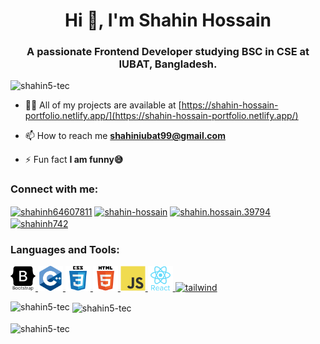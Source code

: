 <h1 align="center">Hi 👋, I'm Shahin Hossain</h1>
<h3 align="center">A passionate Frontend Developer studying BSC in CSE at IUBAT, Bangladesh.</h3>

<p align="left"> <img src="https://komarev.com/ghpvc/?username=shahin5-tec&label=Profile%20views&color=0e75b6&style=flat" alt="shahin5-tec" /> </p>

- 👨‍💻 All of my projects are available at [https://shahin-hossain-portfolio.netlify.app/](https://shahin-hossain-portfolio.netlify.app/)

- 📫 How to reach me **shahiniubat99@gmail.com**

- ⚡ Fun fact **I am funny😅**

<h3 align="left">Connect with me:</h3>
<p align="left">
<a href="https://twitter.com/shahinh64607811" target="blank"><img align="center" src="https://raw.githubusercontent.com/rahuldkjain/github-profile-readme-generator/master/src/images/icons/Social/twitter.svg" alt="shahinh64607811" height="30" width="40" /></a>
<a href="https://linkedin.com/in/shahin-hossain" target="blank"><img align="center" src="https://raw.githubusercontent.com/rahuldkjain/github-profile-readme-generator/master/src/images/icons/Social/linked-in-alt.svg" alt="shahin-hossain" height="30" width="40" /></a>
<a href="https://fb.com/shahin.hossain.39794" target="blank"><img align="center" src="https://raw.githubusercontent.com/rahuldkjain/github-profile-readme-generator/master/src/images/icons/Social/facebook.svg" alt="shahin.hossain.39794" height="30" width="40" /></a>
<a href="https://instagram.com/shahinh742" target="blank"><img align="center" src="https://raw.githubusercontent.com/rahuldkjain/github-profile-readme-generator/master/src/images/icons/Social/instagram.svg" alt="shahinh742" height="30" width="40" /></a>
</p>

<h3 align="left">Languages and Tools:</h3>
<p align="left"> <a href="https://getbootstrap.com" target="_blank" rel="noreferrer"> <img src="https://raw.githubusercontent.com/devicons/devicon/master/icons/bootstrap/bootstrap-plain-wordmark.svg" alt="bootstrap" width="40" height="40"/> </a> <a href="https://www.w3schools.com/cpp/" target="_blank" rel="noreferrer"> <img src="https://raw.githubusercontent.com/devicons/devicon/master/icons/cplusplus/cplusplus-original.svg" alt="cplusplus" width="40" height="40"/> </a> <a href="https://www.w3schools.com/css/" target="_blank" rel="noreferrer"> <img src="https://raw.githubusercontent.com/devicons/devicon/master/icons/css3/css3-original-wordmark.svg" alt="css3" width="40" height="40"/> </a> <a href="https://www.w3.org/html/" target="_blank" rel="noreferrer"> <img src="https://raw.githubusercontent.com/devicons/devicon/master/icons/html5/html5-original-wordmark.svg" alt="html5" width="40" height="40"/> </a> <a href="https://developer.mozilla.org/en-US/docs/Web/JavaScript" target="_blank" rel="noreferrer"> <img src="https://raw.githubusercontent.com/devicons/devicon/master/icons/javascript/javascript-original.svg" alt="javascript" width="40" height="40"/> </a> <a href="https://reactjs.org/" target="_blank" rel="noreferrer"> <img src="https://raw.githubusercontent.com/devicons/devicon/master/icons/react/react-original-wordmark.svg" alt="react" width="40" height="40"/> </a> <a href="https://tailwindcss.com/" target="_blank" rel="noreferrer"> <img src="https://www.vectorlogo.zone/logos/tailwindcss/tailwindcss-icon.svg" alt="tailwind" width="40" height="40"/> </a> </p>

<p><img align="left" src="https://github-readme-stats.vercel.app/api/top-langs?username=shahin5-tec&show_icons=true&locale=en&layout=compact" alt="shahin5-tec" /></p>

<p>&nbsp;<img align="center" src="https://github-readme-stats.vercel.app/api?username=shahin5-tec&show_icons=true&locale=en" alt="shahin5-tec" /></p>

<p><img align="center" src="https://github-readme-streak-stats.herokuapp.com/?user=shahin5-tec&" alt="shahin5-tec" /></p>
